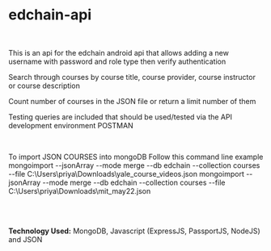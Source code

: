 # edchain-api

<br>

This is an api for the edchain android api that allows adding a new username with password and role type then verify authentication
<br>

Search through courses by course title, course provider, course instructor or course description
<br>

Count number of courses in the JSON file or return a limit number of them 
<br>

Testing queries are included that should be used/tested via  the API development environment POSTMAN

<br>

To import JSON COURSES into mongoDB Follow this command line example
mongoimport --jsonArray --mode merge --db edchain --collection courses --file C:\Users\priya\Downloads\yale_course_videos.json mongoimport --jsonArray --mode merge --db edchain --collection courses --file C:\Users\priya\Downloads\mit_may22.json

<br>
<br>

<b>Technology Used:</b> MongoDB, Javascript (ExpressJS, PassportJS, NodeJS) and JSON
